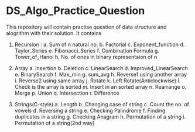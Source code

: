 # DS_Algo_Practice_Question

This repository will contain practise question of data structure and alogrithm with their solution.
It contains

1. Recursion : 
   a. Sum of n natural no.
   b. Factorial
   c. Exponent_function
   d. Taylor_Series
   e. Fibonacci_Series
   f. Combination Formula
   g. Tower_of_Hanoi
   h. No. of ones in binary representaion of n
2. Array
   a. Insertion
   b. Deletion
   c. LinearSearch
   d. Improved_LinearSearch
   e. BinarySearch
   f. Max_min
   g. sum_avg
   h. Reverse1 using another array
   i. Reverse2 using same array
   j. Rotate
   k. Left Rotate(Anticlockwise)
   l. Check is the array is sorted
   m. Insert in an sorted array
   n. Rearrange
   o. Merge
   p. Union
   q. Intersection
   r. Difference
   
3. Strings(C-style)
   a. Length
   b. Changing case of string
   c. Count the no. of vowels
   d. Reversing a string
   e. Checking Palindrome
   f. Finding duplicates in a string
   g. Checking Anagram
   h. Permutation of a string
   i. Permutation of a string(2nd way)


